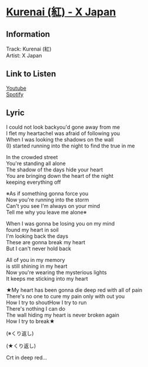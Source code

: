 # [Kurenai (紅) - X Japan](https://j-lyric.net/artist/a00503f/l007866.html)  
## Information  
Track: Kurenai (紅)  
Artist: X Japan  
## Link to Listen  
[Youtube]()  
[Spotify](https://open.spotify.com/track/4Pusa2zO6F4fTzDHEV7Oqf?si=202274e1aa024314)  
## Lyric  
I could not look backyou'd gone away from me  
I flet my heartacheI was afraid of following you  
When I was looking the shadows on the wall  
(I) started running into the night to find the true in me  
  
In the crowded street  
You're standing all alone  
The shadow of the days hide your heart  
You are bringing down the heart of the night  
keeping everything off  
  
※As if something gonna force you  
Now you're running into the storm  
Can't you see I'm always on your mind  
Tell me why you leave me alone※  
  
When I was gonna be losing you on my mind  
found my heart in soil  
I'm looking back the days  
These are gonna break my heart  
But I can't never hold back  
  
All of you in my memory  
is still shining in my heart  
Now you're wearing the mysterious lights  
It keeps me sticking into my heart  
  
★My heart has been gonna die deep red with all of pain  
There's no one to cure my pain only with out you  
How I try to shoutHow I try to run  
There's nothing I can do  
The wall hiding my heart is never broken again  
How I try to break★  
  
(※くり返し)  
  
(★くり返し)  
  
Crt in deep red…  
  
